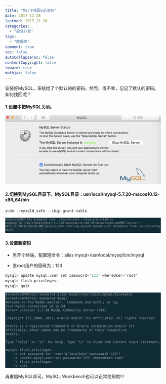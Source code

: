 ```yaml
---
title: "Mac下找回sql密码"
date: 2017-11-28
lastmod: 2017-11-28
categories:
  - "后台开发"
tags:
  - "数据库"
comment: true
toc: false
autoCollapseToc: false
contentCopyright: false
reward: true
mathjax: false
---
```



安装好MySQL，系统给了个默认的的密码。然而，很不幸，忘记了默认的密码。如何找回呢？

 <!--more-->
#### 1.设置中把MySQL关闭。
![image](/images/post/2017-11-28-macxia-zhao-hui-sqlmi-ma/sql-control.png) 

#### 2.切换到MySQL目录下。MySQL目录：usr/local/mysql-5.7.20-macos10.12-x86_64/bin

```objective-c
sudo ./mysqld_safe --skip-grant-table
```
![image](/images/post/2017-11-28-macxia-zhao-hui-sqlmi-ma/sql_mysqld_safe.png) 

#### 3.设置新密码
* 另开个终端，配置短命令：alias mysql=/usr/local/mysql/bin/mysql

* 置root用户的密码为；123 

```objective-c
mysql> update mysql.user set password=‘123' whereUser='root'
mysql> flush privileges; 
mysql> quit
```

![image](/images/post/2017-11-28-macxia-zhao-hui-sqlmi-ma/sql_reset_passoword.png) 

再重启MySQL即可，MySQL Workbench也可以正常使用啦!!!


